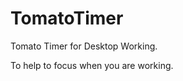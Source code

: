 TomatoTimer
===========

Tomato Timer for Desktop Working.


To help to focus when you are working.



